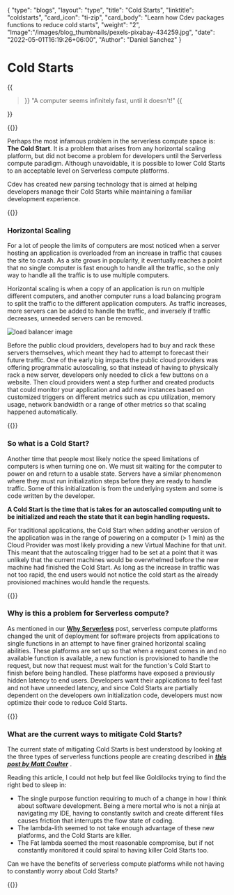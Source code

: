 {
    "type": "blogs",
    "layout": "type",
    "title": "Cold Starts",
    "linktitle": "coldstarts",
    "card_icon": "ti-zip",
    "card_body": "Learn how Cdev packages functions to reduce cold starts",
    "weight": "2",
    "Image":"/images/blog_thumbnails/pexels-pixabay-434259.jpg",
    "date": "2022-05-01T16:19:26+06:00",
    "Author": "Daniel Sanchez"
}

# Cold Starts

{{<blockquote>}}
"A computer seems infinitely fast, until it doesn't!"
{{</blockquote>}}

{{<break>}}


Perhaps the most infamous problem in the serverless compute space is: **The Cold Start**. It is a problem that arises from any horizontal scaling platform, but did not become a problem for developers until the Serverless compute paradigm. Although unavoidable, it is possible to lower Cold Starts to an acceptable level on Serverless compute platforms. 

Cdev has created new parsing technology that is aimed at helping developers manage their Cold Starts while maintaining a familiar development experience. 

{{<break>}}

### Horizontal Scaling
For a lot of people the limits of computers are most noticed when a server hosting an application is overloaded from an increase in traffic that causes the site to crash. As a site grows in popularity, it eventually reaches a point that no single computer is fast enough to handle all the traffic, so the only way to handle all the traffic is to use multiple computers.

Horizontal scaling is when a copy of an application is run on multiple different computers, and another computer runs a load balancing program to split the traffic to the different application computers. As traffic increases, more servers can be added to handle the traffic, and inversely if traffic decreases, unneeded servers can be removed. 


![load balancer image](/diagrams/load_balancer.svg)


Before the public cloud providers, developers had to buy and rack these servers themselves, which meant they had to attempt to forecast their future traffic. One of the early big impacts the public cloud providers was offering programmatic autoscaling, so that instead of having to physically rack a new server, developers only needed to click a few buttons on a website. Then cloud providers went a step further and created products that could monitor your application and add new instances based on customized triggers on different metrics such as cpu utilization, memory usage, network bandwidth or a range of other metrics so that scaling happened automatically. 

{{<break>}}

### So what is a Cold Start?
Another time that people most likely notice the speed limitations of computers is when turning one on. We must sit waiting for the computer to power on and return to a usable state. Servers have a similar phenomenon where they must run initialization steps before they are ready to handle traffic. Some of this initialization is from the underlying system and some is code written by the developer. 

**A Cold Start is the time that is takes for an autoscalled computing unit to be initialized and reach the state that it can begin handling requests.** 

For traditional applications, the Cold Start when adding another version of the application was in the range of powering on a computer (> 1 min) as the Cloud Provider was most likely providing a new Virtual Machine for that unit. This meant that the autoscaling trigger had to be set at a point that it was unlikely that the current machines would be overwhelmed before the new machine had finished the Cold Start. As long as the increase in traffic was not too rapid, the end users would not notice the cold start as the already provisioned machines would handle the requests. 

{{<break>}}


### Why is this a problem for Serverless compute?

As mentioned in our **[Why Serverless](/docs/firstprinciples/whyserverless)** post, serverless compute platforms changed the unit of deployment for software projects from applications to single functions in an attempt to have finer grained horizontal scaling abilities. These platforms are set up so that when a request comes in and no available function is available, a new function is provisioned to handle the request, but now that request must wait for the function's Cold Start to finish before being handled. These platforms have exposed a previously hidden latency to end users. Developers want their applications to feel fast and not have unneeded latency, and since Cold Starts are partially dependent on the developers own initialization code, developers must now optimize their code to reduce Cold Starts.

{{<break>}}

### What are the current ways to mitigate Cold Starts? 

The current state of mitigating Cold Starts is best understood by looking at the three types of serverless functions people are creating described in ***[this post by Matt Coulter](https://dev.to/cdkpatterns/learn-the-3-aws-lambda-states-today-the-single-purpose-function-the-fat-lambda-and-the-lambda-lith-361j)*** . 

Reading this article, I could not help but feel like Goldilocks trying to find the right bed to sleep in: 
- The single purpose function requiring to much of a change in how I think about software development. Being a mere mortal who is not a ninja at navigating my IDE, having to constantly switch and create different files causes friction that interrupts the flow state of coding. 
- The lambda-lith seemed to not take enough advantage of these new platforms, and the Cold Starts are killer. 
- The Fat lambda seemed the most reasonable compromise, but if not constantly monitored it could spiral to having killer Cold Starts too. 

Can we have the benefits of serverless compute platforms while not having to constantly worry about Cold Starts?

{{<break>}}
